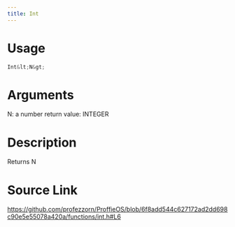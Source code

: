 ```yaml
---
title: Int
---
```


# Usage
```cpp
Int&lt;N&gt;
```

# Arguments
N: a number
return value: INTEGER

# Description
Returns N

# Source Link
https://github.com/profezzorn/ProffieOS/blob/6f8add544c627172ad2dd698c90e5e55078a420a/functions/int.h#L6
